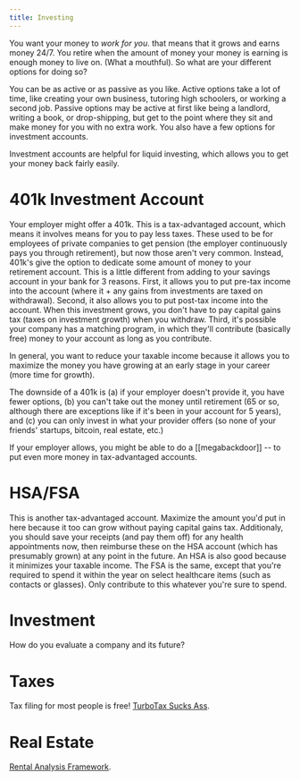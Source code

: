 ```yaml
---
title: Investing
---
```


You want your money to *work for you*. that means that it grows and earns money 24/7. You retire when the amount of money your money is earning is enough money to live on. (What a mouthful). So what are your different options for doing so?

You can be as active or as passive as you like. Active options take a lot of time, like creating your own business, tutoring high schoolers, or working a second job. Passive options may be active at first like 
being a landlord, writing a book, or drop-shipping, but get to the point where they sit and make money for you with no extra work. You also have a few options for investment accounts.

Investment accounts are helpful for liquid investing, which allows you to get your money back fairly easily.

# 401k Investment Account
Your employer might offer a 401k. This is a tax-advantaged account, which means it involves means for you to pay less taxes. These used to be for employees of private companies to get pension (the employer
continuously pays you through retirement), but now those aren't very common. Instead, 401k's give the option to dedicate some amount of money to your retirement account. This is a little
different from adding to your savings account in your bank for 3 reasons. First, it allows you to put pre-tax income into the account (where it + any gains from investments are taxed on withdrawal). Second,
it also allows you to put post-tax income into the account. When this investment grows, you don't have to pay capital gains tax (taxes on investment growth) when you withdraw. Third, it's possible your
company has a matching program, in which they'll contribute (basically free) money to your account as long as you contribute.

In general, you want to reduce your taxable income because it allows you to maximize the money you have growing at an early stage in your career (more time for growth).

The downside of a 401k is (a) if your employer doesn't provide it, you have fewer options, (b) you can't take out the money until retirement (65 or so, although there are exceptions like if it's been in your account for 5 years), and (c) you can
only invest in what your provider offers (so none of your friends' startups, bitcoin, real estate, etc.)

If your employer allows, you might be able to do a [[megabackdoor]] -- to put even more money in tax-advantaged accounts.

# HSA/FSA
This is another tax-advantaged account. Maximize the amount you'd put in here because it too can grow without paying capital gains tax. Additionaly, you should save your receipts (and pay them off) for any health appointments now, then reimburse these on the HSA account (which has presumably grown)
at any point in the future. An HSA is also good because it minimizes your taxable income. The FSA is the same, except that you're required to spend it within the year on select healthcare items (such as contacts or glasses). Only contribute to this whatever you're sure to spend.

# Investment

How do you evaluate a company and its future?

# Taxes
Tax filing for most people is free! [TurboTax Sucks Ass](https://turbotaxsucksass.com).

# Real Estate
[Rental Analysis Framework](https://drive.google.com/file/d/1orvXqOjqc9Wlh20e_OfLMNPSmDjHaLRt/view?usp=sharing).
